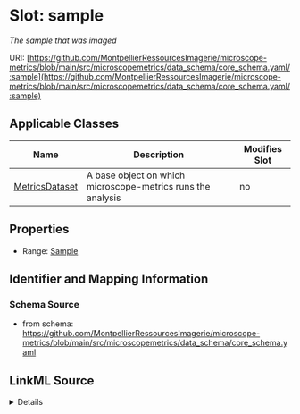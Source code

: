 # Slot: sample


_The sample that was imaged_



URI: [https://github.com/MontpellierRessourcesImagerie/microscope-metrics/blob/main/src/microscopemetrics/data_schema/core_schema.yaml/:sample](https://github.com/MontpellierRessourcesImagerie/microscope-metrics/blob/main/src/microscopemetrics/data_schema/core_schema.yaml/:sample)



<!-- no inheritance hierarchy -->




## Applicable Classes

| Name | Description | Modifies Slot |
| --- | --- | --- |
[MetricsDataset](MetricsDataset.md) | A base object on which microscope-metrics runs the analysis |  no  |







## Properties

* Range: [Sample](Sample.md)





## Identifier and Mapping Information







### Schema Source


* from schema: https://github.com/MontpellierRessourcesImagerie/microscope-metrics/blob/main/src/microscopemetrics/data_schema/core_schema.yaml




## LinkML Source

<details>
```yaml
name: sample
description: The sample that was imaged
from_schema: https://github.com/MontpellierRessourcesImagerie/microscope-metrics/blob/main/src/microscopemetrics/data_schema/core_schema.yaml
rank: 1000
multivalued: false
alias: sample
owner: MetricsDataset
domain_of:
- MetricsDataset
range: Sample
inlined: false

```
</details>